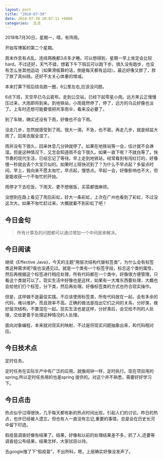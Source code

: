 ```yaml
---
layout: post
title: "2018-07-30"
date: 2018-07-30 20:07:11 +0800
categories:  生活
---
```


2018年7月30日，星期一，晴，有阵雨。

开始写博客的第二个星期。

周末作息有点乱，连续两晚都3点多才睡。可以想得到，星期一早上肯定会比较hard。不过还好，天气不错，想着下午下班后可以跑下步。很久没有跑步，也没有怎么坐其他运动（如果滑板算的话，倒是每天都有运动）。最近好像又胖了，胖了胖了真纠结。还好不太关心体重的增减。

本来打算下班后绕岛跑一圈，6公里左右,应该没问题。

6点下班，天空早已乌云密布。走到公交站，已经下起零星小雨。远方黑云正慢慢压过来，大雨即将到来。到地铁站，小雨竟然停了，停了，远方的乌云好像也淡了。上车时还想可能要借把共享雨伞，看来没必要了。

到了车陂，确实还没有下雨，好像也不会下雨。

没走几步，忽然就感受到了雨。很大一滴，不急，也不密。再走几步，就是倾盆大雨了。回来衣服全湿了。

雨并没有下很久，回来休息几分钟就停了。如果在地铁站等一会，估计就不会淋湿。但是这种情况下，又怎会知道雨不会下很久。如果一直下呢？不就白等了。快节奏的现代生活，已经忘记了等待。早上走到地铁站，经常看到有闯红灯的，好像慢一秒就会丢个大宝贝似的。如果时上班快迟到了？为什么不早点起？多留点时间。早上，我向来不愿太匆忙，早点起，慢悠点。早起一会，好像影响也不大，但是能收获一个不匆忙的开始。

雨停才下去吃饭，下雨天，更不想做饭，买菜都很麻烦。

没想到在路上看见了雨后彩虹，好大一条彩虹，上次在广州也看到了彩虹，不过没这次大。如果不匆忙赶过来，大概就看不到彩虹了吧！

## 今日金句

>所有计算及的问题都可以通过增加一个中间层来解决。

## 今日阅读
继续《Effective Java》，今天的主题“用层次结构代替标签类”，为什么会有标签类这种需求呢?我也没遇见过。就是一个类有一个标签字段，标志这个类的属性，然后再根据这个标签进行相应处理，所有代码都在一个类中，好像很方便管理，只看这个类就可以了。现实生活中好像也是这样，如果有一大堆东西要处理，大概也会给他们打个标签，分下类，然后再处理。好像标签类的方式也符合现实操作。

但是，这样做不是最佳实践。不应该使用标签类，所有代码放在一起，会有多余的代码，难以维护，而且效率不高。正确的做法是找出它们之间的关系，分好类，做好层次结构，不要混在一起。现实生活也是这样，分好类后，会交给不同的人处理，交给更善于处理这种情况的人处理。

面向对象编程，本来就对现实的映射，不过是将现实问题抽象出来，和代码相对应。

## 今日技术点
定时任务。

定时任务在实际生产中有广泛的应用。就像闹钟一样，定时执行。现在项目用的spring,所以定时任务用的也是spring 提供的。对这个并不熟悉，需要好好学习下。

## 今日点击

热点似乎过得很快，几乎每天都有新的热点时间出现，引起人们的讨论。昨日的热点，也许已经被人遗忘，但也有人一直没有忘记,重要的事情，总是会在历史长河中留下印迹。

假疫苗调查好像有结果了。结果，好像和以前的处理结果差不多，抓了人,还要等调查组公布结果，结果怎样，大家拭目以待。

去google搜了下“假疫苗”，不出所料，嗯，上层确实好像没发声了。







